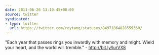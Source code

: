```yaml
---
date: 2011-06-26 13:10:45+00:00
source: twitter
syndicated:
- type: twitter
  url: https://twitter.com/roytang/statuses/84971864828559360/
---
```


"Each year that passes rings you inwardly with memory and might. Wield your heart, and the world will tremble." - http://bit.ly/lurVX8